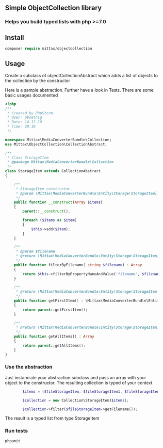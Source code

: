 ## Simple ObjectCollection library
### Helps you build typed lists with php >=7.0

## Install
```php 
composer require mittax/objectcollection
```

## Usage

Create a subclass of objectCollectionAbstract which adds a list of objects to the collection by the constructor

Here is a sample abstraction. Further have a look in Tests. There are some basic usages documented

```php
<?php
/**
 * Created by PhpStorm.
 * User: pboethig
 * Date: 14.12.16
 * Time: 20:10
 */

namespace Mittax\MediaConverterBundle\Collection;
use Mittax\ObjectCollection\CollectionAbstract;

/**
 * Class StorageItem
 * @package Mittax\MediaConverterBundle\Collection
 */
class StorageItem extends CollectionAbstract
{

    /**
     * StorageItem constructor.
     * @param \Mittax\MediaConverterBundle\Entity\Storage\StorageItem[] $items
     */
    public function __construct(Array $items)
    {
        parent::__construct();

        foreach ($items as $item)
        {
            $this->add($item);
        }
    }

    /**
     * @param $filename
     * @return \Mittax\MediaConverterBundle\Entity\Storage\StorageItem[]
     */
    public function filterByFilename( string $filename) : Array
    {
        return $this->filterByPropertyNameAndValue('filename', $filename);
    }

    /**
     * @return \Mittax\MediaConverterBundle\Entity\Storage\StorageItem
     */
    public function getFirstItem() : \Mittax\MediaConverterBundle\Entity\Storage\StorageItem
    {
        return parent::getFirstItem();
    }

    /**
     * @return \Mittax\MediaConverterBundle\Entity\Storage\StorageItem[]
     */
    public function getAllItems() : Array
    {
        return parent::getAllItems();
    }
}
```


### Use the abstraction

Just instanciate your abstraction subclass and pass an array with your object to the constructor.
The resulting collection is typed of your context

```php
        $items = [$fileStorageItem, $fileStorageItem1, $fileStorageItem1];

        $collection = new Collection\StorageItem($items);

        $collection->filter($fileStorageItem->getFilename());

```

The result is a typed list from type StorageItem

### Run tests
```phpunit```

